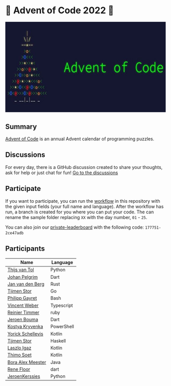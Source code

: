 # 🎄 Advent of Code 2022 🎄

![AoC2022 logo](header.jpeg)

## Summary

[Advent of Code](http://adventofcode.com/) is an annual Advent calendar of programming puzzles.

## Discussions
For every day, there is a GitHub discussion created to share your thoughts, ask for help or just chat for fun!
[Go to the discussions](https://github.com/RoyalAholdDelhaize/adventofcode-2022/discussions)

## Participate

If you want to participate, you can run the [workflow](https://github.com/RoyalAholdDelhaize/adventofcode-2022/actions/workflows/add-participant.yml) in this repository with the given input fields (your full name and language). After the workflow has run, a branch is created for you where you can put your code.
The can rename the sample folder replacing `XX` with the day number, `01` - `25`.

You can also join our [private-leaderboard](https://adventofcode.com/2022/leaderboard/private) with the following code: `177751-2ce47adb`

## Participants

| Name | Language |
| ---- | -------- |
[Thijs van Tol](https://github.com/RoyalAholdDelhaize/adventofcode-2022/tree/thijsvtol/Python) | Python |
[Johan Pelgrim](https://github.com/RoyalAholdDelhaize/adventofcode-2022/tree/jpelgrim/Dart) | Dart |
[Jan van den Berg](https://github.com/RoyalAholdDelhaize/adventofcode-2022/tree/koozz/rust) | Rust |
[Tijmen Stor](https://github.com/RoyalAholdDelhaize/adventofcode-2022/tree/Tijmen34/Go) | Go |
[Philipp Gayret](https://github.com/RoyalAholdDelhaize/adventofcode-2022/tree/SkPhilipp/Bash) | Bash |
[Vincent Weber](https://github.com/RoyalAholdDelhaize/adventofcode-2022/tree/vweber/Typescript) | Typescript |
[Reinier Timmer](https://github.com/RoyalAholdDelhaize/adventofcode-2022/tree/reiniertimmer/ruby) | ruby |
[Jeroen Bouma](https://github.com/RoyalAholdDelhaize/adventofcode-2022/tree/jeroenboumareturns/Dart) | Dart |
[Kostya Kryvenka](https://github.com/RoyalAholdDelhaize/adventofcode-2022/tree/kstkrv/PowerShell) | PowerShell |
[Yorick Schellevis](https://github.com/RoyalAholdDelhaize/adventofcode-2022/tree/KingToadz/Kotlin) | Kotlin |
[Tijmen Stor](https://github.com/RoyalAholdDelhaize/adventofcode-2022/tree/Tijmen34/Haskell) | Haskell |
[Laszlo Igaz](https://github.com/RoyalAholdDelhaize/adventofcode-2022/tree/laszlo-igaz-ah/Kotlin) | Kotlin |
[Thimo Soet](https://github.com/RoyalAholdDelhaize/adventofcode-2022/tree/tsoetje/Kotlin) | Kotlin |
[Bora Alex Meester](https://github.com/RoyalAholdDelhaize/adventofcode-2022/tree/Boramenxl/Java) | Java |
[Rene Floor](https://github.com/RoyalAholdDelhaize/adventofcode-2022/tree/renefloor/dart) | dart |
[JeroenKerssies](https://github.com/RoyalAholdDelhaize/adventofcode-2022/tree/JKerssies/Python) | Python |
